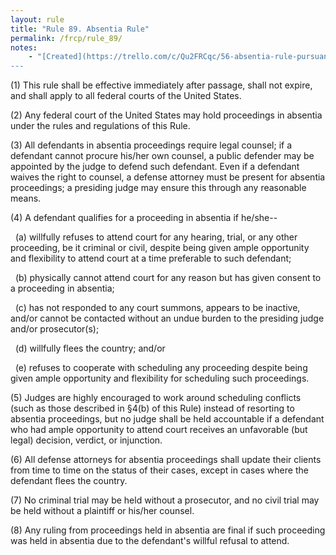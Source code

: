 ```yaml
---
layout: rule
title: "Rule 89. Absentia Rule"
permalink: /frcp/rule_89/
notes:
    - "[Created](https://trello.com/c/Qu2FRCqc/56-absentia-rule-pursuant-to-28-usc-2072) prior to June 1st, 2025.
---
```


(1) This rule shall be effective immediately after passage, shall not expire, and shall apply to all federal courts of the United States.

(2) Any federal court of the United States may hold proceedings in absentia under the rules and regulations of this Rule.

(3) All defendants in absentia proceedings require legal counsel; if a defendant cannot procure his/her own counsel, a public defender may be appointed by the judge to defend such defendant. Even if a defendant waives the right to counsel, a defense attorney must be present for absentia proceedings; a presiding judge may ensure this through any reasonable means.

(4) A defendant qualifies for a proceeding in absentia if he/she--

&nbsp;&nbsp;(a) willfully refuses to attend court for any hearing, trial, or any other proceeding, be it criminal or civil, despite being given ample opportunity and flexibility to attend court at a time preferable to such defendant;

&nbsp;&nbsp;(b) physically cannot attend court for any reason but has given consent to a proceeding in absentia;

&nbsp;&nbsp;(c) has not responded to any court summons, appears to be inactive, and/or cannot be contacted without an undue burden to the presiding judge and/or prosecutor(s);

&nbsp;&nbsp;(d) willfully flees the country; and/or

&nbsp;&nbsp;(e) refuses to cooperate with scheduling any proceeding despite being given ample opportunity and flexibility for scheduling such proceedings.

(5) Judges are highly encouraged to work around scheduling conflicts (such as those described in §4(b) of this Rule) instead of resorting to absentia proceedings, but no judge shall be held accountable if a defendant who had ample opportunity to attend court receives an unfavorable (but legal) decision, verdict, or injunction.

(6) All defense attorneys for absentia proceedings shall update their clients from time to time on the status of their cases, except in cases where the defendant flees the country.

(7) No criminal trial may be held without a prosecutor, and no civil trial may be held without a plaintiff or his/her counsel.

(8) Any ruling from proceedings held in absentia are final if such proceeding was held in absentia due to the defendant's willful refusal to attend.
